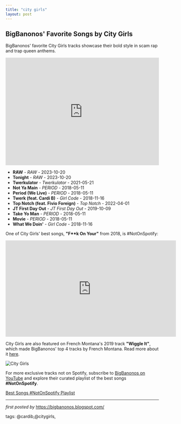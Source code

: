 ```yaml
---
title: "city girls"
layout: post
---
```

<h2>BigBanonos' Favorite Songs by City Girls</h2> <!-- Search Description -->
<p>BigBanonos' favorite City Girls tracks showcase their bold style in scam rap and trap queen anthems.</p> <!-- Spotify Playlist Embed -->
<iframe src="https://open.spotify.com/embed/playlist/4eUaUlu5kdnauT5ZunG5By?utm_source=generator" width="100%" height="352" frameBorder="0" allowfullscreen="" allow="autoplay; clipboard-write; encrypted-media; fullscreen; picture-in-picture" loading="lazy"></iframe> <!-- Song Listings -->
<ul> <li><strong>RAW</strong> - <em>RAW</em> - 2023-10-20</li> <li><strong>Tonight</strong> - <em>RAW</em> - 2023-10-20</li> <li><strong>Twerkulator</strong> - <em>Twerkulator</em> - 2021-05-21</li> <li><strong>Not Ya Main</strong> - <em>PERIOD</em> - 2018-05-11</li> <li><strong>Period (We Live)</strong> - <em>PERIOD</em> - 2018-05-11</li> <li><strong>Twerk (feat. Cardi B)</strong> - <em>Girl Code</em> - 2018-11-16</li> <li><strong>Top Notch (feat. Fivio Foreign)</strong> - <em>Top Notch</em> - 2022-04-01</li> <li><strong>JT First Day Out</strong> - <em>JT First Day Out</em> - 2019-10-09</li> <li><strong>Take Yo Man</strong> - <em>PERIOD</em> - 2018-05-11</li> <li><strong>Movie</strong> - <em>PERIOD</em> - 2018-05-11</li> <li><strong>What We Doin'</strong> - <em>Girl Code</em> - 2018-11-16</li>
</ul> <!-- Additional Not-On-Spotify Track -->
<p>One of City Girls' best songs, <strong>"F**k On Your"</strong> from 2018, is #NotOnSpotify:</p>
<iframe width="560" height="315" src="https://www.youtube.com/embed/xBDQf5WOFxM?si=wRIf6aJPxe2KSd5N" title="YouTube video player" frameborder="0" allow="accelerometer; autoplay; clipboard-write; encrypted-media; gyroscope; picture-in-picture; web-share" referrerpolicy="strict-origin-when-cross-origin" allowfullscreen></iframe> <!-- Feature on French Montana's Track -->
<p>City Girls are also featured on French Montana's 2019 track <strong>"Wiggle It"</strong>, which made BigBanonos' top 4 tracks by French Montana. Read more about it <a href="https://bigbanonos.blogspot.com/2019/07/french-montana.html">here</a>.</p> <!-- Image -->
<img src="https://www.vibe.com/wp-content/uploads/2023/10/GettyImages-1482877730-e1697134807569.jpg?w=910&h=511&crop=1" alt="City Girls">


<!--Subscribe and Playlist Links-->
<div>
    <p>For more exclusive tracks not on Spotify, subscribe to <a href="https://www.youtube.com/@BigBanonos" target="_blank">BigBanonos on YouTube</a> and explore their curated playlist of the best songs <strong>#NotOnSpotify</strong>.</p>
    <p><a href="https://www.youtube.com/playlist?list=PLtuNtuTatqI0kFahUCbtbfenC_ET5O_tr" target="_blank">Best Songs #NotOnSpotify Playlist<br /></a></p></div>

<hr />

<p><em>first posted by</em> <a href="https://bigbanonos.blogspot.com/" rel="noopener" target="_new">https://bigbanonos.blogspot.com/</a></p>

<p>tags: @cardib,@citygirls,</p>
